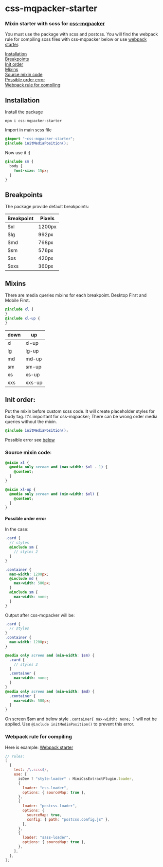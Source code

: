 # css-mqpacker-starter

### Mixin starter with scss for [css-mqpacker](https://www.npmjs.com/package/css-mqpacker)

You must use the package with scss and postcss.
You will find the webpack rule for compiling scss files with css-mqpacker below or use [webpack starter](https://github.com/MichaelGitArt/webpack-starter-gitart).

[Installation](#installation) <br>
[Breakpoints](#Breakpoints) <br>
[Init order](#init-order) <br>
[Mixins](#mixins) <br>
[Source mixin code](#source-mixin-code) <br>
[Possible order error](#possible-order-error) <br>
[Webpack rule for compiling](#webpack-rule-for-compiling) <br>

## Installation

Install the package

```shell script
npm i css-mqpacker-starter
```

Import in main scss file

```scss
@import "~css-mqpacker-starter";
@include initMediaPosition();
```

Now use it :)

```scss
@include sm {
  body {
    font-size: 15px;
  }
}
```

## Breakpoints

The package provide default breakpoints:

| Breakpoint | Pixels |
| ---------- | ------ |
| \$xl       | 1200px |
| \$lg       | 992px  |
| \$md       | 768px  |
| \$sm       | 576px  |
| \$xs       | 420px  |
| \$xxs      | 360px  |

## Mixins

There are media queries mixins for each breakpoint. Desktop First and Mobile First.

```scss
@include xl {
}
@include xl-up {
}
```

| down | up     |
| ---- | ------ |
| xl   | xl-up  |
| lg   | lg-up  |
| md   | md-up  |
| sm   | sm-up  |
| xs   | xs-up  |
| xxs  | xxs-up |

## Init order:

Put the mixin before custom scss code. It will create placeholder styles
for body tag. It's important for css-mqpacker; There can be wrong order media queries without the mixin.

```scss
@include initMediaPosition();
```

Possible error see [below](#possible-order-error)

### Source mixin code:

```scss
@mixin xl {
  @media only screen and (max-width: $xl - 1) {
    @content;
  }
}

@mixin xl-up {
  @media only screen and (min-width: $xl) {
    @content;
  }
}
```

#### Possible order error

In the case:

```scss
.card {
  // styles
  @include sm {
    // styles 2
  }
}

.container {
  max-width: 1200px;
  @include md {
    max-width: 500px;
  }
  @include sm {
    max-width: none;
  }
}
```

Output after css-mqpacker will be:

```scss
.card {
  // styles
}
.container {
  max-width: 1200px;
}

@media only screen and (min-width: $sm) {
  .card {
    // styles 2
  }
  .container {
    max-width: none;
  }
}
@media only screen and (min-width: $md) {
  .container {
    max-width: 500px;
  }
}
```

On screen \$sm and below style `.container{ max-width: none; }` will not be applied.
Use `@include initMediaPosition()` to prevent this error.

### Webpack rule for compiling

Here is example: [Webpack starter](https://github.com/MichaelGitArt/webpack-starter-gitart)

```js
// rules:
[
  {
    test: /\.scss$/,
    use: [
      isDev ? "style-loader" : MiniCssExtractPlugin.loader,
      {
        loader: "css-loader",
        options: { sourceMap: true },
      },
      {
        loader: "postcss-loader",
        options: {
          sourceMap: true,
          config: { path: "postcss.config.js" },
        },
      },
      {
        loader: "sass-loader",
        options: { sourceMap: true },
      },
    ],
  },
];
```
